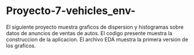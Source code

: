 # Proyecto-7-vehicles_env-
El siguiente proyecto muestra graficos de dispersion y histogramas sobre datos de anuncios de ventas de autos.
El codigo presente muestra la construccion de la aplicacion.
El archivo EDA muestra la primera version de los graficos.